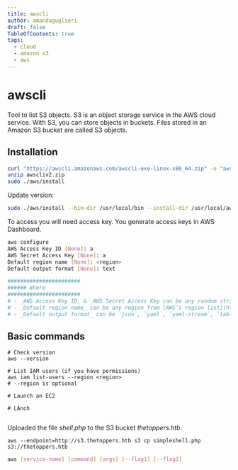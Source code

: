 ```yaml
---
title: awscli
author: amandaguglieri
draft: false
TableOfContents: true
tags:
  - cloud
  - amazon s3
  - aws
---
```



# awscli

Tool to list S3 objects. S3 is an object storage service in the AWS cloud service. With S3, you can store objects in buckets. Files stored in an Amazon S3 bucket are called S3 objects.

## Installation

```bash
curl "https://awscli.amazonaws.com/awscli-exe-linux-x86_64.zip" -o "awscliv2.zip"
unzip awscliv2.zip
sudo ./aws/install
```

Update version:
```bash
sudo ./aws/install --bin-dir /usr/local/bin --install-dir /usr/local/aws-cli --update
```

To access you will need access key. You generate access keys in AWS Dashboard.

```bash
aws configure  
AWS Access Key ID [None]: a  
AWS Secret Access Key [None]: a  
Default region name [None]: <region>  
Default output format [None]: text

#######################
###### Where
#######################
# - _AWS Access Key ID_ & _AWS Secret Access Key can be any random strings at least one character long,_
# - _Default region name_ can be any region from [AWS’s region list](https://aws.amazon.com/about-aws/global-infrastructure/regions_az/),
# - _Default output format_ can be `json`, `yaml`, `yaml-stream`, `table` or `text`. As we are not expecting enormous amount of data, `text` should do just fine.
```


## Basic commands

```
# Check version
aws --version

# List IAM users (if you have permissions)
aws iam list-users --region <region>
# --region is optional

# Launch an EC2

# LAnch


```



Uploaded the file _shell.php_ to the S3 bucket _thetoppers.htb_.

```
aws --endpoint=http://s3.thetoppers.htb s3 cp simpleshell.php s3://thetoppers.htb
```


```bash
aws [service-name] [command] [args] [--flag1] [--flag2]
```